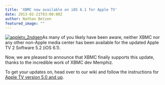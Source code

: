 ```yaml
---
title: 'XBMC now available on iOS 6.1 for Apple TV'
date: 2013-02-21T03:00:00Z
author: Nathan Betzen
featured_image: ""
---
```

[![appletv_2ndgen](/sites/default/files/uploads/appletv_2ndgen.jpg)](/sites/default/files/uploads/appletv_2ndgen.jpg)As many of you likely have been aware, neither XBMC nor any other non-Apple media center has been available for the updated Apple TV 2 Software 5.2 (iOS 6.1).

 Now, we are pleased to announce that XBMC finally supports this update, thanks to the incredible work of XBMC dev Memphiz.

 To get your updates on, head over to our wiki and follow the instructions for [Apple TV version 5.0 and up](https://kodi.wiki/view/HOW-TO:Install_XBMC_on_Apple_TV_2 "XBMC install instructions for the Apple TV").

 